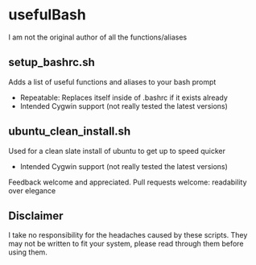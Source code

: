 # usefulBash
I am not the original author of all the functions/aliases

## setup_bashrc.sh
Adds a list of useful functions and aliases to your bash prompt
* Repeatable: Replaces itself inside of .bashrc if it exists already 
* Intended Cygwin support (not really tested the latest versions)

## ubuntu_clean_install.sh
Used for a clean slate install of ubuntu to get up to speed quicker
* Intended Cygwin support (not really tested the latest versions)

Feedback welcome and appreciated. Pull requests welcome: readability over elegance

## Disclaimer
I take no responsibility for the headaches caused by these scripts. They may not be written to fit your system, please read through them before using them.
